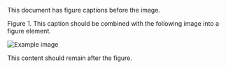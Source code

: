 This document has figure captions before the image.

Figure 1. This caption should be combined with the following image into a figure element.

![Example image](image.png)

This content should remain after the figure.
